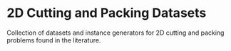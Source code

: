 # 2D Cutting and Packing Datasets

Collection of datasets and instance generators for 2D cutting and packing problems found in the literature.

